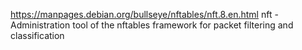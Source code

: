 https://manpages.debian.org/bullseye/nftables/nft.8.en.html
nft - Administration tool of the nftables framework for packet filtering and classification

